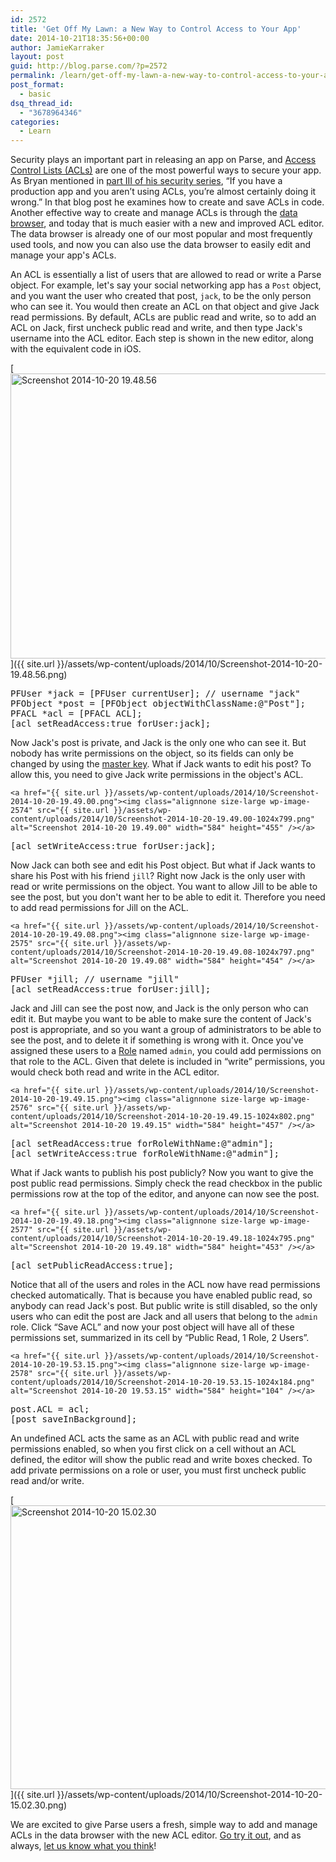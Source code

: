 ```yaml
---
id: 2572
title: 'Get Off My Lawn: a New Way to Control Access to Your App'
date: 2014-10-21T18:35:56+00:00
author: JamieKarraker
layout: post
guid: http://blog.parse.com/?p=2572
permalink: /learn/get-off-my-lawn-a-new-way-to-control-access-to-your-app/
post_format:
  - basic
dsq_thread_id:
  - "3678964346"
categories:
  - Learn
---
```

Security plays an important part in releasing an app on Parse, and [Access Control Lists (ACLs)](https://parse.com/docs/data#security-objects) are one of the most powerful ways to secure your app. As Bryan mentioned in [part III of his security series](http://blog.parse.com/2014/07/14/parse-security-iii-are-you-on-the-list/), “If you have a production app and you aren’t using ACLs, you’re almost certainly doing it wrong.” In that blog post he examines how to create and save ACLs in code. Another effective way to create and manage ACLs is through the [data browser](https://parse.com/docs/data#data-browser), and today that is much easier with a new and improved ACL editor. The data browser is already one of our most popular and most frequently used tools, and now you can also use the data browser to easily edit and manage your app's ACLs.

An ACL is essentially a list of users that are allowed to read or write a Parse object. For example, let's say your social networking app has a `Post` object, and you want the user who created that post, `jack`, to be the only person who can see it. You would then create an ACL on that object and give Jack read permissions. By default, ACLs are public read and write, so to add an ACL on Jack, first uncheck public read and write, and then type Jack's username into the ACL editor. Each step is shown in the new editor, along with the equivalent code in iOS.

[<img class="alignnone size-large wp-image-2573" src="{{ site.url }}/assets/wp-content/uploads/2014/10/Screenshot-2014-10-20-19.48.56-1024x801.png" alt="Screenshot 2014-10-20 19.48.56" width="584" height="456" />]({{ site.url }}/assets/wp-content/uploads/2014/10/Screenshot-2014-10-20-19.48.56.png)

<pre class="EnlighterJSRAW" data-enlighter-language="csharp">PFUser *jack = [PFUser currentUser]; // username "jack"
PFObject *post = [PFObject objectWithClassName:@"Post"];
PFACL *acl = [PFACL ACL];
[acl setReadAccess:true forUser:jack];</pre>

Now Jack's post is private, and Jack is the only one who can see it. But nobody has write permissions on the object, so its fields can only be changed by using the [master key](http://blog.parse.com/2014/06/30/parse-security-i-are-you-the-key-master/). What if Jack wants to edit his post? To allow this, you need to give Jack write permissions in the object's ACL.

`<a href="{{ site.url }}/assets/wp-content/uploads/2014/10/Screenshot-2014-10-20-19.49.00.png"><img class="alignnone size-large wp-image-2574" src="{{ site.url }}/assets/wp-content/uploads/2014/10/Screenshot-2014-10-20-19.49.00-1024x799.png" alt="Screenshot 2014-10-20 19.49.00" width="584" height="455" /></a>`

<pre class="EnlighterJSRAW" data-enlighter-language="csharp">[acl setWriteAccess:true forUser:jack];</pre>

Now Jack can both see and edit his Post object. But what if Jack wants to share his Post with his friend `jill`? Right now Jack is the only user with read or write permissions on the object. You want to allow Jill to be able to see the post, but you don't want her to be able to edit it. Therefore you need to add read permissions for Jill on the ACL.

`<a href="{{ site.url }}/assets/wp-content/uploads/2014/10/Screenshot-2014-10-20-19.49.08.png"><img class="alignnone size-large wp-image-2575" src="{{ site.url }}/assets/wp-content/uploads/2014/10/Screenshot-2014-10-20-19.49.08-1024x797.png" alt="Screenshot 2014-10-20 19.49.08" width="584" height="454" /></a>`

<pre class="EnlighterJSRAW" data-enlighter-language="csharp">PFUser *jill; // username "jill"
[acl setReadAccess:true forUser:jill];</pre>

Jack and Jill can see the post now, and Jack is the only person who can edit it. But maybe you want to be able to make sure the content of Jack's post is appropriate, and so you want a group of administrators to be able to see the post, and to delete it if something is wrong with it. Once you've assigned these users to a [Role](https://parse.com/docs/ios_guide#roles/iOS) named `admin`, you could add permissions on that role to the ACL. Given that delete is included in “write” permissions, you would check both read and write in the ACL editor.

`<a href="{{ site.url }}/assets/wp-content/uploads/2014/10/Screenshot-2014-10-20-19.49.15.png"><img class="alignnone size-large wp-image-2576" src="{{ site.url }}/assets/wp-content/uploads/2014/10/Screenshot-2014-10-20-19.49.15-1024x802.png" alt="Screenshot 2014-10-20 19.49.15" width="584" height="457" /></a>`

<pre class="EnlighterJSRAW" data-enlighter-language="csharp">[acl setReadAccess:true forRoleWithName:@"admin"];
[acl setWriteAccess:true forRoleWithName:@"admin"];</pre>

What if Jack wants to publish his post publicly? Now you want to give the post public read permissions. Simply check the read checkbox in the public permissions row at the top of the editor, and anyone can now see the post.

`<a href="{{ site.url }}/assets/wp-content/uploads/2014/10/Screenshot-2014-10-20-19.49.18.png"><img class="alignnone size-large wp-image-2577" src="{{ site.url }}/assets/wp-content/uploads/2014/10/Screenshot-2014-10-20-19.49.18-1024x795.png" alt="Screenshot 2014-10-20 19.49.18" width="584" height="453" /></a>`

<pre class="EnlighterJSRAW" data-enlighter-language="csharp">[acl setPublicReadAccess:true];</pre>

Notice that all of the users and roles in the ACL now have read permissions checked automatically. That is because you have enabled public read, so anybody can read Jack's post. But public write is still disabled, so the only users who can edit the post are Jack and all users that belong to the `admin` role. Click “Save ACL” and now your post object will have all of these permissions set, summarized in its cell by “Public Read, 1 Role, 2 Users”.

`<a href="{{ site.url }}/assets/wp-content/uploads/2014/10/Screenshot-2014-10-20-19.53.15.png"><img class="alignnone size-large wp-image-2578" src="{{ site.url }}/assets/wp-content/uploads/2014/10/Screenshot-2014-10-20-19.53.15-1024x184.png" alt="Screenshot 2014-10-20 19.53.15" width="584" height="104" /></a>`

<pre class="EnlighterJSRAW" data-enlighter-language="csharp">post.ACL = acl;
[post saveInBackground];</pre>

An undefined ACL acts the same as an ACL with public read and write permissions enabled, so when you first click on a cell without an ACL defined, the editor will show the public read and write boxes checked. To add private permissions on a role or user, you must first uncheck public read and/or write.

[<img class="alignnone size-large wp-image-2579" src="{{ site.url }}/assets/wp-content/uploads/2014/10/Screenshot-2014-10-20-15.02.30-1024x797.png" alt="Screenshot 2014-10-20 15.02.30" width="584" height="454" />]({{ site.url }}/assets/wp-content/uploads/2014/10/Screenshot-2014-10-20-15.02.30.png)

We are excited to give Parse users a fresh, simple way to add and manage ACLs in the data browser with the new ACL editor. [Go try it out](https://www.parse.com/apps/), and as always, [let us know what you think](https://www.parse.com/help)!